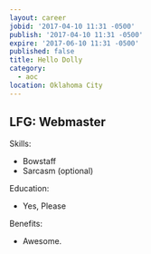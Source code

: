 ```yaml
---
layout: career
jobid: '2017-04-10 11:31 -0500'
publish: '2017-04-10 11:31 -0500'
expire: '2017-06-10 11:31 -0500'
published: false
title: Hello Dolly
category:
  - aoc
location: Oklahoma City
---
```

## LFG: Webmaster

Skills:
 - Bowstaff
 - Sarcasm (optional)
 
Education:
 - Yes, Please
 
Benefits:
 - Awesome.
